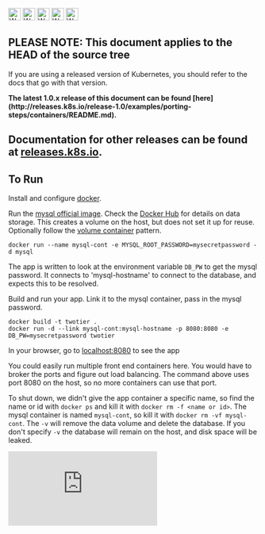 <!-- BEGIN MUNGE: UNVERSIONED_WARNING -->

<!-- BEGIN STRIP_FOR_RELEASE -->

<img src="http://kubernetes.io/img/warning.png" alt="WARNING"
     width="25" height="25">
<img src="http://kubernetes.io/img/warning.png" alt="WARNING"
     width="25" height="25">
<img src="http://kubernetes.io/img/warning.png" alt="WARNING"
     width="25" height="25">
<img src="http://kubernetes.io/img/warning.png" alt="WARNING"
     width="25" height="25">
<img src="http://kubernetes.io/img/warning.png" alt="WARNING"
     width="25" height="25">

<h2>PLEASE NOTE: This document applies to the HEAD of the source tree</h2>

If you are using a released version of Kubernetes, you should
refer to the docs that go with that version.

<strong>
The latest 1.0.x release of this document can be found
[here](http://releases.k8s.io/release-1.0/examples/porting-steps/containers/README.md).

Documentation for other releases can be found at
[releases.k8s.io](http://releases.k8s.io).
</strong>
--

<!-- END STRIP_FOR_RELEASE -->

<!-- END MUNGE: UNVERSIONED_WARNING -->

To Run
------

Install and configure [docker](https://docs.docker.com/installation/).

Run the [mysql official
image](https://registry.hub.docker.com/_/mysql/). Check the [Docker
Hub](https://registry.hub.docker.com/_/mysql/) for details on data
storage. This creates a volume on the host, but does not set it up for
reuse. Optionally follow the [volume
container](https://docs.docker.com/userguide/dockervolumes/) pattern.

```
docker run --name mysql-cont -e MYSQL_ROOT_PASSWORD=mysecretpassword -d mysql
```

The app is written to look at the environment variable `DB_PW` to get
the mysql password. It connects to 'mysql-hostname' to connect to the
database, and expects this to be resolved.

Build and run your app. Link it to the mysql container, pass in the
mysql password.

```
docker build -t twotier .
docker run -d --link mysql-cont:mysql-hostname -p 8080:8080 -e DB_PW=mysecretpassword twotier
```

In your browser, go to [localhost:8080](http://localhost:8080) to see
the app

You could easily run multiple front end containers here. You would
have to broker the ports and figure out load balancing. The command
above uses port 8080 on the host, so no more containers can use that
port.

To shut down, we didn't give the app container a specific name, so
find the name or id with `docker ps` and kill it with `docker rm -f
<name or id>`. The mysql container is named `mysql-cont`, so kill it
with `docker rm -vf mysql-cont`. The `-v` will remove the data volume
and delete the database. If you don't specify `-v` the database will
remain on the host, and disk space will be leaked.




<!-- BEGIN MUNGE: GENERATED_ANALYTICS -->
[![Analytics](https://kubernetes-site.appspot.com/UA-36037335-10/GitHub/examples/porting-steps/containers/README.md?pixel)]()
<!-- END MUNGE: GENERATED_ANALYTICS -->
